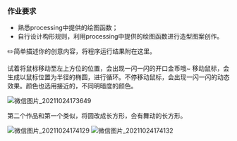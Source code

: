 ### 作业要求

- 熟悉processing中提供的绘图函数；
- 自行设计构形规则，利用processing中提供的绘图函数进行造型图案创作。

✏️简单描述你的创意内容，将程序运行结果附在这里。

试着将鼠标移动至左上方位的位置，会出现一闪一闪的开口金币哦~
移动鼠标，会生成以鼠标位置为半径的椭圆，进行循环。不停移动鼠标，会出现一闪一闪的动态效果。颜色也选用接近的，不同明暗度的颜色。

![微信图片_20211024173649](https://user-images.githubusercontent.com/91180371/138588508-640e9671-146e-410f-8104-322fe42308db.png)

第二个作品和第一个类似，将圆改成长方形，会有舞动的长方形。

![微信图片_20211024174129](https://user-images.githubusercontent.com/91180371/138588668-54af40b4-133d-43e8-b2ee-1e041bf9c575.png)
![微信图片_20211024174132](https://user-images.githubusercontent.com/91180371/138588669-0af60050-3c74-4c1e-b532-0d5366e1b925.png)


